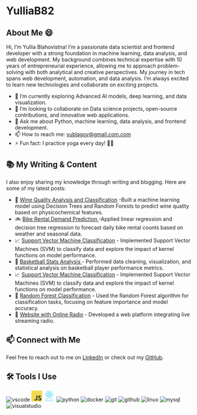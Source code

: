 # YulliaB82
## About Me 😄

Hi, I’m Yullia Blahovistna! I’m a passionate data scientist and frontend developer with a strong foundation in machine learning, data analysis, and web development. My background combines technical expertise with 10 years of entrepreneurial experience, allowing me to approach problem-solving with both analytical and creative perspectives. My journey in tech spans web development, automation, and data analysis. I’m always excited to learn new technologies and collaborate on exciting projects.



- 🌱 I’m currently exploring Advanced AI models, deep learning, and data visualization.
- 🤝 I’m looking to collaborate on Data science projects, open-source contributions, and innovative web applications.
- 💬 Ask me about Python, machine learning, data analysis, and frontend development.
- 📫 How to reach me: [yublagov@gmail.com.com](yublagov@gmail.com)
- ⚡ Fun fact:  I practice yoga every day! 🧘‍♀️

## 📚 My Writing & Content

I also enjoy sharing my knowledge through writing and blogging. Here are some of my latest posts:

- 📝 [Wine Quality Analysis and Classification](https://github.com/YuliiaB82/Data-Science/blob/master/HW07/wine.ipynb) -Built a machine learning model using Decision Trees and Random Forests to predict wine quality based on physicochemical features.
- 🚲 [ Bike Rental Demand Prediction ](https://github.com/YuliiaB82/Data-Science/blob/master/HW09/regression_bikes.ipynb) -Applied linear regression and decision tree regression to forecast daily bike rental counts based on weather and seasonal data.
- 📈 [Support Vector Machine Classification](https://github.com/YuliiaB82/Data-Science/blob/master/HW10/support_vector_method.ipynb) - Implemented Support Vector Machines (SVM) to classify data and explore the impact of kernel functions on model performance.
- 🏀 [Basketball Stats Analysis ](https://github.com/YuliiaB82/Data-Science/blob/master/hw04/Basketball.ipynb) - Performed data cleaning, visualization, and statistical analysis on basketball player performance metrics.
- 📈 [Support Vector Machine Classification](https://github.com/YuliiaB82/Data-Science/blob/master/HW10/support_vector_method.ipynb) - Implemented Support Vector Machines (SVM) to classify data and explore the impact of kernel functions on model performance.
- 🌲 [ Random Forest Classification](https://github.com/YuliiaB82/Data-Science/blob/master/HW11/RandomForest.ipynb) - Used the Random Forest algorithm for classification tasks, focusing on feature importance and model accuracy.
- 🎵 [Website with Online Radio](https://medium.com/@silentBob/building-scalable-web-applications) - Developed a web platform integrating live streaming radio.


## 📫 Connect with Me

Feel free to reach out to me on [LinkedIn](https://www.linkedin.com/in/yuliia-blahovistna/) or check out my [GitHub]([https://github.com/YuliiaB82]).

## 🛠️ Tools I Use

<p align="left">
  <img src="https://cdn.jsdelivr.net/gh/devicons/devicon/icons/vscode/vscode-original.svg" alt="vscode" width="30" height="30"/>
  <img src="https://raw.githubusercontent.com/devicons/devicon/master/icons/javascript/javascript-original.svg" alt="javascript" width="30" height="30"/>
  <img src="https://raw.githubusercontent.com/devicons/devicon/master/icons/react/react-original-wordmark.svg" alt="react" width="30" height="30"/>
  <img src="https://cdn.jsdelivr.net/gh/devicons/devicon/icons/python/python-original.svg" alt="python" width="30" height="30"/>
  <img src="https://cdn.jsdelivr.net/gh/devicons/devicon/icons/docker/docker-original.svg" alt="docker" width="30" height="30"/>
  <img src="https://cdn.jsdelivr.net/gh/devicons/devicon/icons/git/git-original.svg" alt="git" width="30" height="30"/>
  <img src="https://cdn.jsdelivr.net/gh/devicons/devicon/icons/github/github-original.svg" alt="github" width="30" height="30"/>
  <img src="https://cdn.jsdelivr.net/gh/devicons/devicon/icons/linux/linux-original.svg" alt="linux" width="30" height="30"/>
  <img src="https://cdn.jsdelivr.net/gh/devicons/devicon/icons/mysql/mysql-original-wordmark.svg" alt="mysql" width="30" height="30"/>
  <img src="https://cdn.jsdelivr.net/gh/devicons/devicon/icons/visualstudio/visualstudio-plain.svg" alt="visualstudio" width="30" height="30"/>
</p>




